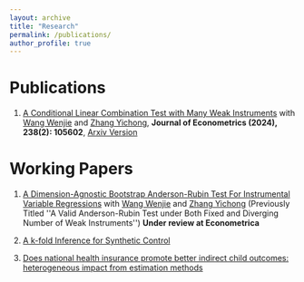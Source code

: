 ```yaml
---
layout: archive
title: "Research"
permalink: /publications/
author_profile: true
---
```

Publications
======
1. [A Conditional Linear Combination Test with Many Weak Instruments](https://www.sciencedirect.com/science/article/abs/pii/S0304407623003184) with [Wang Wenjie](https://sites.google.com/site/wenjiemetrics/home) and [Zhang Yichong](https://sites.google.com/site/yichongzhang86/home), **Journal of Econometrics (2024), 238(2): 105602**, [Arxiv Version](https://arxiv.org/abs/2207.11137)


Working Papers
======
1. [A Dimension-Agnostic Bootstrap Anderson-Rubin Test For Instrumental Variable Regressions](https://arxiv.org/abs/2412.01603) with [Wang Wenjie](https://sites.google.com/site/wenjiemetrics/home) and [Zhang Yichong](https://sites.google.com/site/yichongzhang86/home) (Previously Titled ''A Valid Anderson-Rubin Test under Both Fixed and Diverging Number of Weak Instruments'') **Under review at Econometrica**

2. [A k-fold Inference for Synthetic Control](https://dennislim92.github.io/files/synthetic_control_for_factor_model.pdf)
3. [Does national health insurance promote better indirect child outcomes: heterogeneous impact from estimation methods](https://dennislim92.github.io/files/ERP.pdf)
